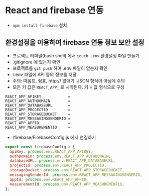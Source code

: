 # React and firebase 연동

- `npm install firebase` 설치

## 환경설정을 이용하여 firebase 연동 정보 보안 설정

- 프로젝트 터미널(bash shell) 에서 `touch .env` 환경설정 파일 만들기
- .gitignore 에 있는지 확인
- 프로젝트를 `git push` 하여 .env 파일이 없는지 확인
- /.env 파일에 API 등의 정보를 저장
- 주의: 따옴표, 쉼표, http:// 없애기. JSON 형식이 아님에 주의
- 모든 키 값은 `REACT_APP_` 로 시작된다. 키 = 값 형식으로 구성

```
REACT_APP_APIKEY            =
REACT_APP_AUTHDOMAIN        =
REACT_APP_DATABASEURL       =
REACT_APP_PROJECTID         =
REACT_APP_STORAGEBUCKET     =
REACT_APP_MESSAGINGSENDERID =
REACT_APP_APPID             =
REACT_APP_MEASUREMENTID     =
```

- /firebase/FirebaseConfig.js 에서 연결하기

```js
export const firebaseConfig = {
  apiKey: process.env.REACT_APP_APIKEY,
  authDomain: process.env.REACT_APP_AUTHDOMAIN,
  databaseURL: process.env.REACT_APP_DATABASEURL,
  projectId: process.env.REACT_APP_PROJECTID,
  storageBucket: process.env.REACT_APP_STORAGEBUCKET,
  messagingSenderId: process.env.REACT_APP_MESSAGINGSENDERID,
  appId: process.env.REACT_APP_APPID,
  measurementId: process.env.REACT_APP_MEASUREMENTID,
};
```
